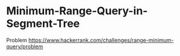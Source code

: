 # Minimum-Range-Query-in-Segment-Tree
Problem https://www.hackerrank.com/challenges/range-minimum-query/problem
